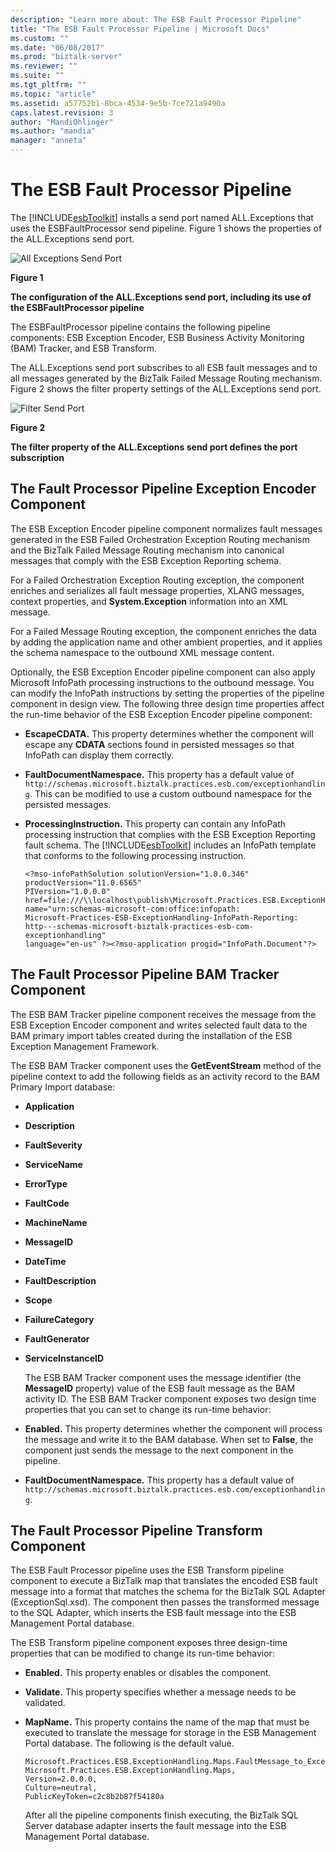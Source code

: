 ```yaml
---
description: "Learn more about: The ESB Fault Processor Pipeline"
title: "The ESB Fault Processor Pipeline | Microsoft Docs"
ms.custom: ""
ms.date: "06/08/2017"
ms.prod: "biztalk-server"
ms.reviewer: ""
ms.suite: ""
ms.tgt_pltfrm: ""
ms.topic: "article"
ms.assetid: a57752b1-8bca-4534-9e5b-7ce721a9490a
caps.latest.revision: 3
author: "MandiOhlinger"
ms.author: "mandia"
manager: "anneta"
---
```

# The ESB Fault Processor Pipeline
The [!INCLUDE[esbToolkit](../includes/esbtoolkit-md.md)] installs a send port named ALL.Exceptions that uses the ESBFaultProcessor send pipeline. Figure 1 shows the properties of the ALL.Exceptions send port.  
  
 ![All Exceptions Send Port](../esb-toolkit/media/ch4-allexceptionssendport.gif "Ch4-AllExceptionsSendPort")  
  
 **Figure 1**  
  
 **The configuration of the ALL.Exceptions send port, including its use of the ESBFaultProcessor pipeline**  
  
 The ESBFaultProcessor pipeline contains the following pipeline components: ESB Exception Encoder, ESB Business Activity Monitoring (BAM) Tracker, and ESB Transform.  
  
 The ALL.Exceptions send port subscribes to all ESB fault messages and to all messages generated by the BizTalk Failed Message Routing mechanism. Figure 2 shows the filter property settings of the ALL.Exceptions send port.  
  
 ![Filter Send Port](../esb-toolkit/media/ch4-filtersendport.gif "Ch4-FilterSendPort")  
  
 **Figure 2**  
  
 **The filter property of the ALL.Exceptions send port defines the port subscription**  
  
## The Fault Processor Pipeline Exception Encoder Component  
 The ESB Exception Encoder pipeline component normalizes fault messages generated in the ESB Failed Orchestration Exception Routing mechanism and the BizTalk Failed Message Routing mechanism into canonical messages that comply with the ESB Exception Reporting schema.  
  
 For a Failed Orchestration Exception Routing exception, the component enriches and serializes all fault message properties, XLANG messages, context properties, and **System.Exception** information into an XML message.  
  
 For a Failed Message Routing exception, the component enriches the data by adding the application name and other ambient properties, and it applies the schema namespace to the outbound XML message content.  
  
 Optionally, the ESB Exception Encoder pipeline component can also apply Microsoft InfoPath processing instructions to the outbound message. You can modify the InfoPath instructions by setting the properties of the pipeline component in design view. The following three design time properties affect the run-time behavior of the ESB Exception Encoder pipeline component:  
  
- **EscapeCDATA.** This property determines whether the component will escape any **CDATA** sections found in persisted messages so that InfoPath can display them correctly.  
  
- **FaultDocumentNamespace.** This property has a default value of `http://schemas.microsoft.biztalk.practices.esb.com/exceptionhandling`. This can be modified to use a custom outbound namespace for the persisted messages.  
  
- **ProcessingInstruction.** This property can contain any InfoPath processing instruction that complies with the ESB Exception Reporting fault schema. The [!INCLUDE[esbToolkit](../includes/esbtoolkit-md.md)] includes an InfoPath template that conforms to the following processing instruction.  
  
  ```  
  <?mso-infoPathSolution solutionVersion="1.0.0.346" productVersion="11.0.6565"  
  PIVersion="1.0.0.0"   
  href=file:///\\localhost\publish\Microsoft.Practices.ESB.ExceptionHandling.InfoPath.Reporting.xsn  
  name="urn:schemas-microsoft-com:office:infopath:  
  Microsoft-Practices-ESB-ExceptionHandling-InfoPath-Reporting:  
  http---schemas-microsoft-biztalk-practices-esb-com-exceptionhandling"  
  language="en-us" ?><?mso-application progid="InfoPath.Document"?>  
  ```  
  
## The Fault Processor Pipeline BAM Tracker Component  
 The ESB BAM Tracker pipeline component receives the message from the ESB Exception Encoder component and writes selected fault data to the BAM primary import tables created during the installation of the ESB Exception Management Framework.  
  
 The ESB BAM Tracker component uses the **GetEventStream** method of the pipeline context to add the following fields as an activity record to the BAM Primary Import database:  
  
- **Application**  
  
- **Description**  
  
- **FaultSeverity**  
  
- **ServiceName**  
  
- **ErrorType**  
  
- **FaultCode**  
  
- **MachineName**  
  
- **MessageID**  
  
- **DateTime**  
  
- **FaultDescription**  
  
- **Scope**  
  
- **FailureCategory**  
  
- **FaultGenerator**  
  
- **ServiceInstanceID**  
  
  The ESB BAM Tracker component uses the message identifier (the **MessageID** property) value of the ESB fault message as the BAM activity ID. The ESB BAM Tracker component exposes two design time properties that you can set to change its run-time behavior:  
  
- **Enabled.** This property determines whether the component will process the message and write it to the BAM database. When set to **False**, the component just sends the message to the next component in the pipeline.  
  
- **FaultDocumentNamespace.** This property has a default value of `http://schemas.microsoft.biztalk.practices.esb.com/exceptionhandling`.  
  
## The Fault Processor Pipeline Transform Component  
 The ESB Fault Processor pipeline uses the ESB Transform pipeline component to execute a BizTalk map that translates the encoded ESB fault message into a format that matches the schema for the BizTalk SQL Adapter (ExceptionSql.xsd). The component then passes the transformed message to the SQL Adapter, which inserts the ESB fault message into the ESB Management Portal database.  
  
 The ESB Transform pipeline component exposes three design-time properties that can be modified to change its run-time behavior:  
  
- **Enabled.** This property enables or disables the component.  
  
- **Validate.** This property specifies whether a message needs to be validated.  
  
- **MapName.** This property contains the name of the map that must be executed to translate the message for storage in the ESB Management Portal database. The following is the default value.  
  
  ```  
  Microsoft.Practices.ESB.ExceptionHandling.Maps.FaultMessage_to_ExceptionSql,  
  Microsoft.Practices.ESB.ExceptionHandling.Maps,  
  Version=2.0.0.0,  
  Culture=neutral,  
  PublicKeyToken=c2c8b2b87f54180a  
  ```  
  
  After all the pipeline components finish executing, the BizTalk SQL Server database adapter inserts the fault message into the ESB Management Portal database.
